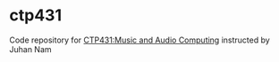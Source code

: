# ctp431

Code repository for [CTP431:Music and Audio Computing](http://mac.kaist.ac.kr/~juhan/ctp431) instructed by Juhan Nam

